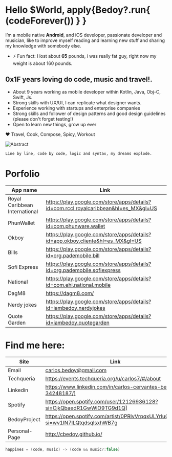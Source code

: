 # Hello $World, apply{Bedoy?.run{ (codeForever()) } }

I’m a mobile native **Android**, and iOS developer, passionate developer and musician, like to improve myself reading and learning new stuff and sharing my knowledge with somebody else.

- ⚡ Fun fact: I lost about **65** pounds, i was really fat guy, right now my weight is about 160 pounds.
## 0x1F years loving do code, music and travel!. 

- About 9 years working as mobile developer within Kotlin, Java, Obj-C, Swift, Js.
- Strong skills with UX/UI, I can replicate what designer wants.
- Experience working with startups and enterprise companies
- Strong skills and follower of design patterns and good design guidelines (please don't forget testing!)
- Open to learn new things, grow up ever

❤️ Travel, Cook, Compose, Spicy, Workout

![Abstract](https://avatars.githubusercontent.com/u/5570799?s=400&u=4040f60ec9c70b1cea1e5977321a986c156d30f2&v=4)
```
Line by line, code by code, logic and syntax, my dreams explode.
```


# Porfolio

|App name| Link|
| ------ | ------ |
|Royal Caribbean International|https://play.google.com/store/apps/details?id=com.rccl.royalcaribbean&hl=es_MX&gl=US|
|PhunWallet|https://play.google.com/store/apps/details?id=com.phunware.wallet|
|Okboy|https://play.google.com/store/apps/details?id=app.okboy.cliente&hl=es_MX&gl=US|
|Bills|https://play.google.com/store/apps/details?id=org.pademobile.bill|
|Sofi Express|https://play.google.com/store/apps/details?id=org.pademobile.sofiexpress|
|National|https://play.google.com/store/apps/details?id=com.ehi.national.mobile|
|DagM8|https://dagm8.com/|
|Nerdy jokes|https://play.google.com/store/apps/details?id=iambedoy.nerdyjokes|
|Quote Garden|https://play.google.com/store/apps/details?id=iambedoy.quotegarden|

# Find me here:

| Site | Link |
| ------ | ------ |
| Email | carlos.bedoy@gmail.com|
|Techqueria|https://events.techqueria.org/u/carlos7/#/about|
| Linkedin | https://www.linkedin.com/in/carlos-cervantes-bedoy-34248187/] |
| Spotify | https://open.spotify.com/user/12126936128?si=CjkQbaedR1GwWlO9TG9d1Q] |
| BedoyProject | https://open.spotify.com/artist/0PRlvVrpqxULYrlu0dLi51?si=wv1lN7lLQtqdsqlsxhWB7g |
| Personal-Page |  http://cbedoy.github.io/ |






```kotlin
happines = (code, music) -> (code && music?:false)
```

<!--
**cbedoy/cbedoy** is a ✨ _special_ ✨ repository because its `README.md` (this file) appears on your GitHub profile.

Here are some ideas to get you started:

- 🔭 I’m currently working on ...
- 🌱 I’m currently learning ...
- 👯 I’m looking to collaborate on ...
- 🤔 I’m looking for help with ...
- 💬 Ask me about ...
- 📫 How to reach me: ...
- 😄 Pronouns: ...
- ⚡ Fun fact: ...
-->
